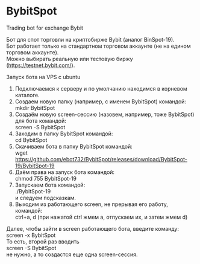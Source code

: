 # BybitSpot
Trading bot for exchange Bybit

Бот для спот торговли на криптобирже Bybit (аналог BinSpot-19).    
Бот работает только на стандартном торговом аккаунте (не на едином торговом аккаунте).     
Можно выбирать реальную или тестовую биржу (https://testnet.bybit.com/).   

Запуск бота на VPS с ubuntu
1. Подключаемся к серверу и по умолчанию находимся в корневом каталоге.
2. Создаем новую папку (например, с именем BybitSpot) командой:  
mkdir BybitSpot
3. Создаём новую screen-сессию (назовем, например, тоже BybitSpot) для  бота командой:  
screen -S BybitSpot
4. Заходим в папку BybitSpot командой:  
cd BybitSpot
5. Скачиваем бота в папку BybitSpot командой:  
wget https://github.com/ebot732/BybitSpot/releases/download/BybitSpot-19/BybitSpot-19
6. Даём права на запуск бота командой:  
chmod 755 BybitSpot-19
7. Запускаем  бота командой:  
./BybitSpot-19  
и следуем подсказкам.
8. Выходим из работающего screen, не прерывая его работу, командой:  
ctrl+a, d (при нажатой ctrl жмем а, отпускаем их, и затем жмем d)

Далее, чтобы зайти в screen работающего бота, введите команду:  
screen -x BybitSpot  
То есть, второй раз вводить  
screen -S BybitSpot   
не нужно, а то создастся еще одна screen-сессия.
